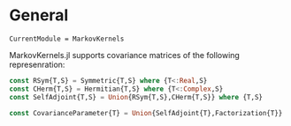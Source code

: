 # General 

```@meta
CurrentModule = MarkovKernels
```

MarkovKernels.jl supports covariance matrices of the following represenration:

```julia
const RSym{T,S} = Symmetric{T,S} where {T<:Real,S}
const CHerm{T,S} = Hermitian{T,S} where {T<:Complex,S}
const SelfAdjoint{T,S} = Union{RSym{T,S},CHerm{T,S}} where {T,S}

const CovarianceParameter{T} = Union{SelfAdjoint{T},Factorization{T}}
```